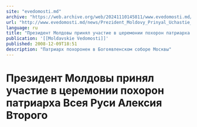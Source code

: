 ```yaml
---
site: "evedomosti.md"
archive: "https://web.archive.org/web/20241110145811/www.evedomosti.md/news/Prezident_Moldovy_Prinyal_Uchastie_V_Tseremonii_Pohoron_Patriarha_Vseya_Rusi_Aleksiya_Vtorogo"
url: "http://www.evedomosti.md/news/Prezident_Moldovy_Prinyal_Uchastie_V_Tseremonii_Pohoron_Patriarha_Vseya_Rusi_Aleksiya_Vtorogo"
language: ru
title: "Президент Молдовы принял участие в церемонии похорон патриарха Всея Руси Алексия Второго"
publication: '[[Moldavskie Vedomosti]]'
published: 2008-12-09T18:51
description: "Патриарх похоронен в Богоявленском соборе Москвы"
---
```


# Президент Молдовы принял участие в церемонии похорон патриарха Всея Руси Алексия Второго

